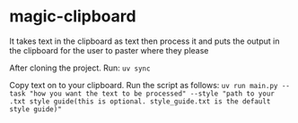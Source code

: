# magic-clipboard
It takes text in the clipboard as text then process it and puts the output in the clipboard for the user to paster where they please

After cloning the project.
Run: `uv sync`

Copy text on to your clipboard. Run the script as follows: `uv run main.py --task "how you want the text to be processed" --style "path to your .txt style guide(this is optional. style_guide.txt is the default style guide)"` 

